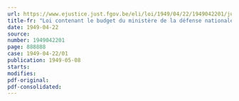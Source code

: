 ```yaml
---
url: https://www.ejustice.just.fgov.be/eli/loi/1949/04/22/1949042201/justel
title-fr: "Loi contenant le budget du ministère de la défense nationale pour l'exercice 1949"
date: 1949-04-22
source:
number: 1949042201
page: 888888
case: 1949-04-22/01
publication: 1949-05-08
starts:
modifies:
pdf-original:
pdf-consolidated:
---
```


